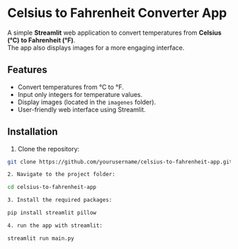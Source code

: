 # Celsius to Fahrenheit Converter App

A simple **Streamlit** web application to convert temperatures from **Celsius (°C) to Fahrenheit (°F)**.  
The app also displays images for a more engaging interface.

## Features

- Convert temperatures from °C to °F.
- Input only integers for temperature values.
- Display images (located in the `imagenes` folder).
- User-friendly web interface using Streamlit.

## Installation

1. Clone the repository:

```bash
git clone https://github.com/yourusername/celsius-to-fahrenheit-app.git

2. Navigate to the project folder:

cd celsius-to-fahrenheit-app

3. Install the required packages:

pip install streamlit pillow

4. run the app with streamlit:

streamlit run main.py
